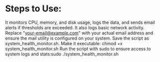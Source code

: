 # Steps to Use:

It monitors CPU, memory, and disk usage, logs the data, and sends email alerts if thresholds are exceeded. It also logs basic network activity. Replace "your-email@example.com" with your actual email address and ensure the mail utility is configured on your system.
Save the script as system_health_monitor.sh.
Make it executable: chmod +x system_health_monitor.sh
Run the script with sudo to ensure access to system logs and stats:sudo ./system_health_monitor.sh
